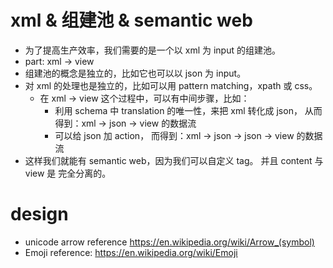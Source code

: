 # xml & 组建池 & semantic web

- 为了提高生产效率，我们需要的是一个以 xml 为 input 的组建池。
- part: xml -> view
- 组建池的概念是独立的，比如它也可以以 json 为 input。
- 对 xml 的处理也是独立的，比如可以用 pattern matching，xpath 或 css。
  - 在 xml -> view 这个过程中，可以有中间步骤，比如：
    - 利用 schema 中 translation 的唯一性，来把 xml 转化成 json，
      从而得到：xml -> json -> view 的数据流
    - 可以给 json 加 action，
      而得到：xml -> json -> json -> view 的数据流
- 这样我们就能有 semantic web，因为我们可以自定义 tag。
  并且 content 与 view 是 完全分离的。

# design

- unicode arrow reference https://en.wikipedia.org/wiki/Arrow_(symbol)
- Emoji reference: https://en.wikipedia.org/wiki/Emoji
